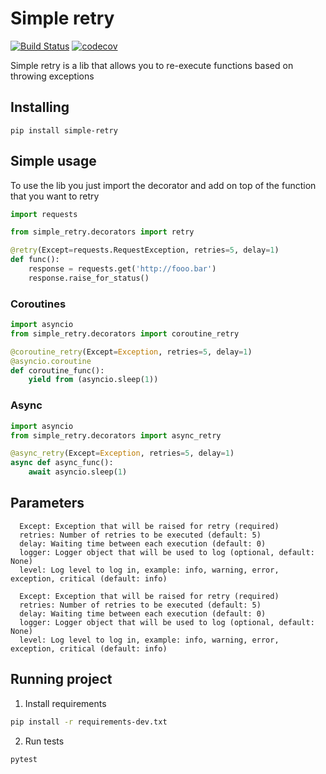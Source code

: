 # Simple retry

[![Build Status](https://travis-ci.org/nicolasmota/simple_retry.svg?branch=master)](https://travis-ci.org/nicolasmota/simple_retry)
[![codecov](https://codecov.io/gh/nicolasmota/simple_retry/branch/master/graph/badge.svg)](https://codecov.io/gh/nicolasmota/simple_retry)

Simple retry is a lib that allows you to re-execute functions based on throwing exceptions

## Installing
```
pip install simple-retry
```

## Simple usage

To use the lib you just import the decorator and add on top of the function that you want to retry
```python
import requests

from simple_retry.decorators import retry

@retry(Except=requests.RequestException, retries=5, delay=1)
def func():
    response = requests.get('http://fooo.bar')
    response.raise_for_status()
```

### Coroutines
```python
import asyncio
from simple_retry.decorators import coroutine_retry

@coroutine_retry(Except=Exception, retries=5, delay=1)
@asyncio.coroutine
def coroutine_func():
    yield from (asyncio.sleep(1))
```

### Async
```python
import asyncio
from simple_retry.decorators import async_retry

@async_retry(Except=Exception, retries=5, delay=1)
async def async_func():
    await asyncio.sleep(1)
```

## Parameters

```
  Except: Exception that will be raised for retry (required)
  retries: Number of retries to be executed (default: 5)
  delay: Waiting time between each execution (default: 0)
  logger: Logger object that will be used to log (optional, default: None)
  level: Log level to log in, example: info, warning, error, exception, critical (default: info)
```


```
  Except: Exception that will be raised for retry (required)
  retries: Number of retries to be executed (default: 5)
  delay: Waiting time between each execution (default: 0)
  logger: Logger object that will be used to log (optional, default: None)
  level: Log level to log in, example: info, warning, error, exception, critical (default: info)
```

## Running project

1. Install requirements

```bash
pip install -r requirements-dev.txt
```

2. Run tests

```bash
pytest
```